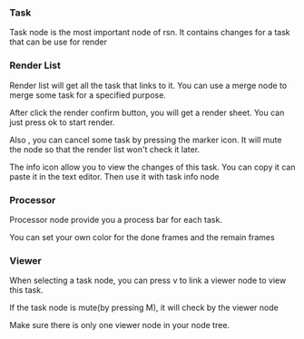 ### Task

Task node is the most important node of rsn. It contains changes for a task that can be use for render

### Render List

Render list will get all the task that links to it. You can use a merge node to merge some task for a specified purpose.

After click the render confirm button, you will get a render sheet. You can just press ok to start render.

Also , you can cancel some task by pressing the marker icon. It will mute the node so that the render list won't check it later.

The info icon allow you to view the changes of this task. You can copy it can paste it in the text editor. Then use it with task info node

### Processor

Processor node provide you a process bar for each task. 

You can set your own color for the done frames and the remain frames

### Viewer

When selecting a task node, you can press v to link a viewer node to view this task.

If the task node is mute(by pressing M), it will check by the viewer node

Make sure there is only one viewer node in your node tree.
